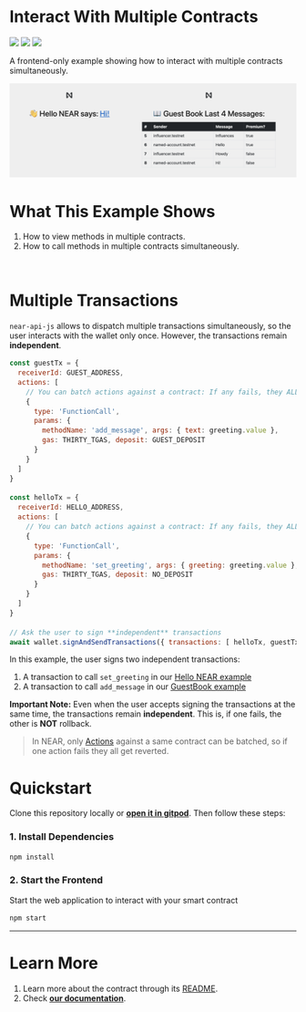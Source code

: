 # Interact With Multiple Contracts 
[![](https://img.shields.io/badge/⋈%20Examples-Intermediate-orange)](https://docs.near.org/tutorials/welcome)
[![](https://img.shields.io/badge/Contract-none-gray)](https://docs.near.org/develop/contracts/anatomy)
[![](https://img.shields.io/badge/Frontend-JS-yellow)](https://docs.near.org/develop/integrate/frontend)

A frontend-only example showing how to interact with multiple contracts simultaneously.

![](frontend/assets/img-for-github.png)


# What This Example Shows

1. How to view methods in multiple contracts.
2. How to call methods in multiple contracts simultaneously.

<br />

# Multiple Transactions
`near-api-js` allows to dispatch multiple transactions simultaneously, so the user interacts with the wallet only once. However, the transactions remain **independent**.

```js
const guestTx = {
  receiverId: GUEST_ADDRESS,
  actions: [
    // You can batch actions against a contract: If any fails, they ALL get reverted 
    {
      type: 'FunctionCall',
      params: {
        methodName: 'add_message', args: { text: greeting.value },
        gas: THIRTY_TGAS, deposit: GUEST_DEPOSIT
      }
    }
  ]
}

const helloTx = {
  receiverId: HELLO_ADDRESS,
  actions: [
    // You can batch actions against a contract: If any fails, they ALL get reverted 
    {
      type: 'FunctionCall',
      params: {
        methodName: 'set_greeting', args: { greeting: greeting.value },
        gas: THIRTY_TGAS, deposit: NO_DEPOSIT
      }
    }
  ]
}

// Ask the user to sign **independent** transactions
await wallet.signAndSendTransactions({ transactions: [ helloTx, guestTx ] })
```

In this example, the user signs two independent transactions:
1. A transaction to call `set_greeting` in our [Hello NEAR example](https://github.com/near-examples/hello-near-rust)
2. A transaction to call `add_message` in our [GuestBook example](https://github.com/near-examples/guest-book-rust)

**Important Note:** Even when the user accepts signing the transactions at the same time, the
transactions remain **independent**. This is, if one fails, the other is **NOT** rollback.

> In NEAR, only [Actions](https://docs.near.org/develop/contracts/actions) against a same contract can be batched, so if one action fails they all get reverted.


# Quickstart

Clone this repository locally or [**open it in gitpod**](https://gitpod.io/#/https://github.com/near-examples/hello-near-js). Then follow these steps:

### 1. Install Dependencies
```bash
npm install
```

### 2. Start the Frontend
Start the web application to interact with your smart contract 
```bash
npm start
```

---

# Learn More
1. Learn more about the contract through its [README](./contract/README.md).
2. Check [**our documentation**](https://docs.near.org/develop/welcome).